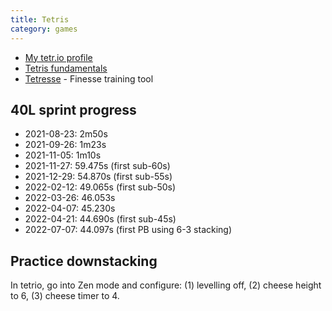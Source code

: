 ```yaml
---
title: Tetris
category: games
---
```


- [My tetr.io profile](https://ch.tetr.io/u/wqwqwq)
- [Tetris fundamentals](https://www.tetrisconcept.com/p/start.html)
- [Tetresse](https://tetresse.harddrop.com/) - Finesse training tool

## 40L sprint progress

- 2021-08-23: 2m50s
- 2021-09-26: 1m23s
- 2021-11-05: 1m10s
- 2021-11-27: 59.475s (first sub-60s)
- 2021-12-29: 54.870s (first sub-55s)
- 2022-02-12: 49.065s (first sub-50s)
- 2022-03-26: 46.053s
- 2022-04-07: 45.230s
- 2022-04-21: 44.690s (first sub-45s)
- 2022-07-07: 44.097s (first PB using 6-3 stacking)

## Practice downstacking

In tetrio, go into Zen mode and configure: (1) levelling off, (2) cheese height
to 6, (3) cheese timer to 4.
